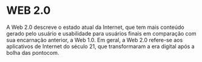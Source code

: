 # WEB 2.0

A Web 2.0 descreve o estado atual da Internet, que tem mais conteúdo gerado pelo usuário e usabilidade para usuários finais em comparação com sua encarnação anterior, a Web 1.0. Em geral, a Web 2.0 refere-se aos aplicativos de Internet do século 21, que transformaram a era digital após a bolha das pontocom.
